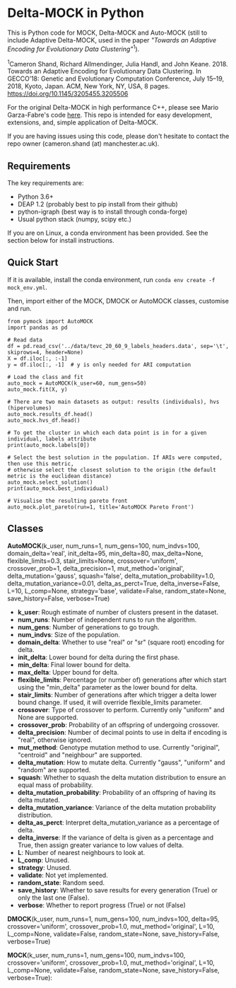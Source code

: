 # Delta-MOCK in Python
This is Python code for MOCK, Delta-MOCK and Auto-MOCK (still to include Adaptive Delta-MOCK, used in the paper *"Towards an Adaptive Encoding for Evolutionary Data Clustering"*<sup>1</sup>).

<sup>1</sup>Cameron Shand, Richard Allmendinger, Julia Handl, and John Keane. 2018. Towards an Adaptive Encoding for Evolutionary Data Clustering. In GECCO’18: Genetic and Evolutionary Computation Conference, July 15–19, 2018, Kyoto, Japan. ACM, New York, NY, USA, 8 pages. https://doi.org/10.1145/3205455.3205506

For the original Delta-MOCK in high performance C++, please see Mario Garza-Fabre's code [here](https://github.com/garzafabre/Delta-MOCK). This repo is intended for easy development, extensions, and, simple application of Delta-MOCK.

If you are having issues using this code, please don't hesitate to contact the repo owner (cameron.shand (at) manchester.ac.uk). 

## Requirements
The key requirements are:
* Python 3.6+ 
* DEAP 1.2 (probably best to pip install from their github)
* python-igraph (best way is to install through conda-forge)
* Usual python stack (numpy, scipy etc.)

If you are on Linux, a conda environment has been provided. See the section below for install instructions.

## Quick Start
If it is available, install the conda environment, run `conda env create -f mock_env.yml`.

Then, import either of the MOCK, DMOCK or AutoMOCK classes, customise and run.

```
from pymock import AutoMOCK
import pandas as pd

# Read data
df = pd.read_csv('../data/tevc_20_60_9_labels_headers.data', sep='\t', skiprows=4, header=None)
X = df.iloc[:, :-1]
y = df.iloc[:, -1]  # y is only needed for ARI computation

# Load the class and fit
auto_mock = AutoMOCK(k_user=60, num_gens=50)
auto_mock.fit(X, y)

# There are two main datasets as output: results (individuals), hvs (hipervolumes)
auto_mock.results_df.head()
auto_mock.hvs_df.head()

# To get the cluster in which each data point is in for a given individual, labels attribute
print(auto_mock.labels[0])

# Select the best solution in the population. If ARIs were computed, then use this metric, 
# otherwise select the closest solution to the origin (the default metric is the euclidean distance)
auto_mock.select_solution()
print(auto_mock.best_individual)

# Visualise the resulting pareto front
auto_mock.plot_pareto(run=1, title='AutoMOCK Pareto Front')
```

## Classes
**AutoMOCK**(k_user, num_runs=1, num_gens=100, num_indvs=100, domain_delta='real', init_delta=95,
                 min_delta=80, max_delta=None, flexible_limits=0.3, stair_limits=None, crossover='uniform',
                 crossover_prob=1, delta_precision=1, mut_method='original', delta_mutation='gauss', squash='false',
                 delta_mutation_probability=1.0, delta_mutation_variance=0.01, delta_as_perct=True,
                 delta_inverse=False, L=10, L_comp=None, strategy='base', validate=False,
                 random_state=None, save_history=False, verbose=True)

* **k_user**: Rough estimate of number of clusters present in the dataset.
* **num_runs**: Number of independent runs to run the algorithm.
* **num_gens**: Number of generations to go trough.
* **num_indvs**: Size of the population.
* **domain_delta**: Whether to use "real" or "sr" (square root) encoding for delta.
* **init_delta**: Lower bound for delta during the first phase.
* **min_delta**: Final lower bound for delta.
* **max_delta**: Upper bound for delta.
* **flexible_limits**: Percentage (or number of) generations after which start using the "min_delta" parameter as the lower bound for delta.
* **stair_limits**: Number of generations after which trigger a delta lower bound change. If used, it will override flexible_limits parameter.
* **crossover**: Type of crossover to perform. Currently only "uniform" and None are supported.
* **crossover_prob**: Probability of an offspring of undergoing crossover.
* **delta_precision**: Number of decimal points to use in delta if encoding is "real", otherwise ignored.
* **mut_method**: Genotype mutation method to use. Currently "original", "centroid" and "neighbour" are supported.
* **delta_mutation**: How to mutate delta. Currently "gauss", "uniform" and "random" are supported.
* **squash**: Whether to squash the delta mutation distribution to ensure an equal mass of probability.
* **delta_mutation_probability**: Probability of an offspring of having its delta mutated.
* **delta_mutation_variance**: Variance of the delta mutation probability distribution.
* **delta_as_perct**: Interpret delta_mutation_variance as a percentage of delta.
* **delta_inverse**: If the variance of delta is given as a percentage and True, then assign greater variance to low values of delta.
* **L**: Number of nearest neighbours to look at.
* **L_comp**: Unused.
* **strategy**: Unused.
* **validate**: Not yet implemented.
* **random_state**: Random seed.
* **save_history**: Whether to save results for every generation (True) or only the last one (False).
* **verbose**: Whether to report progress (True) or not (False)

**DMOCK**(k_user, num_runs=1, num_gens=100, num_indvs=100, delta=95, crossover='uniform',
                 crossover_prob=1.0, mut_method='original', L=10, L_comp=None, validate=False,
                 random_state=None, save_history=False, verbose=True)
                 
**MOCK**(k_user, num_runs=1, num_gens=100, num_indvs=100, crossover='uniform',
                 crossover_prob=1.0, mut_method='original', L=10, L_comp=None, validate=False,
                 random_state=None, save_history=False, verbose=True):
